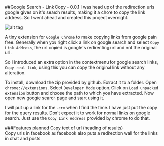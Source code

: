 ##Google Search - Link Copy - 0.0.1
I was head up of the redirection urls google gives on it's search results, making it a chore to copy the link address.
So I went ahead and created this project overnight.

![alt tag](http://i.imgur.com/2adtlYg.png)

A tiny extension for `Google Chrome` to make copying links from google pain free.
Generally when you right click a link on google search and select
`Copy Link Address`, the url copied is google's redirecting url and not the original url.

So I introduced an extra option in the contextmenu for google search links, `Copy real link`, using this you can copy the original link without any alteration.

To install, download the zip provided by github. Extract it to a folder. Open `chrome://extensions`. Select `Developer Mode` option. 
Click on `Load unpacked extension` button and choose the path to which you have extracted. Now open new google search page and start using it.

I will put up a link for the `.crx` when I find the time. I have just put the copy for the query results. Don't expect it to work for normal links on google search. Just use the `Copy Link Address` provided by chrome to do that.

###Features planned
Copy text of url (heading of results) <br />
Copy urls in facebook as facebook also puts a redirection wall for the links in chat and posts


